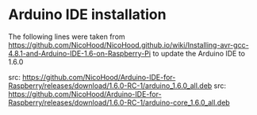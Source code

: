 # Arduino IDE installation
The following lines were taken from https://github.com/NicoHood/NicoHood.github.io/wiki/Installing-avr-gcc-4.8.1-and-Arduino-IDE-1.6-on-Raspberry-Pi to update the Arduino IDE to 1.6.0

src: https://github.com/NicoHood/Arduino-IDE-for-Raspberry/releases/download/1.6.0-RC-1/arduino_1.6.0_all.deb
src: https://github.com/NicoHood/Arduino-IDE-for-Raspberry/releases/download/1.6.0-RC-1/arduino-core_1.6.0_all.deb
